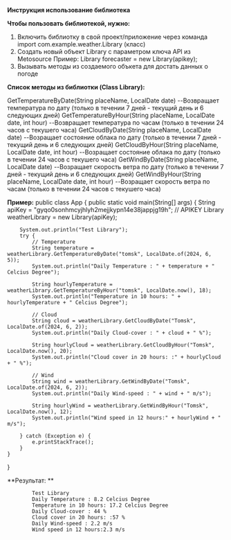 **Инструкция использование библиотека**

**Чтобы пользовать библиотекой, нужно:**
1. Включить библиотку в свой проект/приложение через команда import com.example.weather.Library (класс)
2. Создать новый объект Library c параметром ключа API из Metosource
    Пример: Library forecaster = new Library(apikey);
3. Вызывать методы из cоздаемого объкета для достать данных о погоде

**Список методы из библиотки (Class Library):**

GetTemperatureByDate(String placeName, LocalDate date)
--Возвращает температура по дату (только в течении 7 дней - текущий день и 6 следующих дней) 
GetTemperatureByHour(String placeName, LocalDate date, int hour)
--Возвращает температура по часам (только в течении 24 часов с текушего часа)
GetCloudByDate(String placeName, LocalDate date)
--Возращает состояние облака по дату (только в течении 7 дней - текущий день и 6 следующих дней) 
GetCloudByHour(String placeName, LocalDate date, int hour)
--Возращает состояние облака по дату (только в течении 24 часов с текушего часа)
GetWindByDate(String placeName, LocalDate date)
--Возращает скорость ветра по дату (только в течении 7 дней - текущий день и 6 следующих дней) 
GetWindByHour(String placeName, LocalDate date, int hour)
--Возращает скорость ветра по часам (только в течении 24 часов с текушего часа) 


**Пример:**
public class App {
    public static void main(String[] args) {
        String apiKey = "gyqo0sonhmcyjhlyh2mejjkypn14e38jappjg19h"; // APIKEY
        Library weatherLibrary = new Library(apiKey);

        System.out.println("Test Library");
        try {
            // Temperature
            String temperature = weatherLibrary.GetTemperatureByDate("tomsk", LocalDate.of(2024, 6, 5));
            System.out.println("Daily Temperature : " + temperature + " Celcius Degree");

            String hourlyTemperature = weatherLibrary.GetTemperatureByHour("tomsk", LocalDate.now(), 18);
            System.out.println("Temperature in 10 hours: " + hourlyTemperature + " Celcius Degree");

            // Cloud
            String cloud = weatherLibrary.GetCloudByDate("Tomsk", LocalDate.of(2024, 6, 2));
            System.out.println("Daily Cloud-cover : " + cloud + " %");

            String hourlyCloud = weatherLibrary.GetCloudByHour("Tomsk", LocalDate.now(), 20);
            System.out.println("Cloud cover in 20 hours: :" + hourlyCloud + " %");

            // Wind
            String wind = weatherLibrary.GetWindByDate("Tomsk", LocalDate.of(2024, 6, 2));
            System.out.println("Daily Wind-speed : " + wind + " m/s");

            String hourlyWind = weatherLibrary.GetWindByHour("Tomsk", LocalDate.now(), 12);
            System.out.println("Wind speed in 12 hours:" + hourlyWind + " m/s");

        } catch (Exception e) {
            e.printStackTrace();
        }
    }
}

**Результат: **
            
            Test Library
            Daily Temperature : 8.2 Celcius Degree
            Temperature in 10 hours: 17.2 Celcius Degree
            Daily Cloud-cover : 44 %
            Cloud cover in 20 hours: :57 %
            Daily Wind-speed : 2.2 m/s
            Wind speed in 12 hours:2.3 m/s
